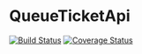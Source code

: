 # QueueTicketApi
[![Build Status](https://travis-ci.org/johanaschan/queue-ticket-api.svg?branch=master)](https://travis-ci.org/johanaschan/queue-ticket-service)
[![Coverage Status](https://coveralls.io/repos/github/johanaschan/queue-ticket-api/badge.svg?branch=master)](https://coveralls.io/github/johanaschan/queue-ticket-api?branch=master)

